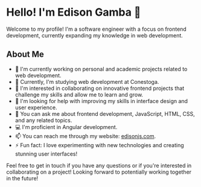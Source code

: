 <!--
**EdisonConestoga/EdisonConestoga** is a ✨ _special_ ✨ repository because its `README.md` (this file) appears on your GitHub profile.

Here are some ideas to get you started:

- 🔭 I’m currently working on ...
- 🌱 I’m currently learning ...
- 👯 I’m looking to collaborate on ...
- 🤔 I’m looking for help with ...
- 💬 Ask me about ...
- 📫 How to reach me: ...
- 😄 Pronouns: ...
- ⚡ Fun fact: ...
-->
# Hello! I'm Edison Gamba 👋

Welcome to my profile! I'm a software engineer with a focus on frontend development, currently expanding my knowledge in web development.

## About Me
- 🔭 I'm currently working on personal and academic projects related to web development.
- 🌱 Currently, I'm studying web development at Conestoga.
- 👯 I'm interested in collaborating on innovative frontend projects that challenge my skills and allow me to learn and grow.
- 🤔 I'm looking for help with improving my skills in interface design and user experience.
- 💬 You can ask me about frontend development, JavaScript, HTML, CSS, and any related topics.
- 💻 I'm proficient in Angular development.
- 📫 You can reach me through my website: [edisonjs.com](https://edisonjs.com).
- ⚡ Fun fact: I love experimenting with new technologies and creating stunning user interfaces!

Feel free to get in touch if you have any questions or if you're interested in collaborating on a project! Looking forward to potentially working together in the future!
